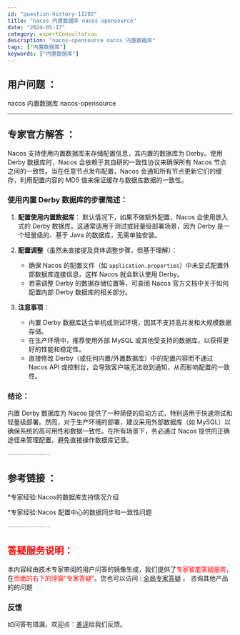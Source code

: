 ```yaml
---
id: "question-history-11202"
title: "nacos 内置数据库 nacos-opensource"
date: "2024-05-17"
category: expertConsultation
description: "nacos-opensource nacos 内置数据库"
tags: ["内置数据库"]
keywords: ["内置数据库"]
---
```


## 用户问题 ： 
 nacos 内置数据库 nacos-opensource 

---------------
## 专家官方解答 ：

Nacos 支持使用内置数据库来存储配置信息，其内置的数据库为 Derby。使用 Derby 数据库时，Nacos 会依赖于其自研的一致性协议来确保所有 Nacos 节点之间的一致性。当在任意节点发布配置，Nacos 会通知所有节点更新它们的缓存，利用配置内容的 MD5 值来保证缓存与数据库数据的一致性。

### 使用内置 Derby 数据库的步骤简述：

1. **配置使用内置数据库**：
   默认情况下，如果不做额外配置，Nacos 会使用嵌入式的 Derby 数据库。这通常适用于测试或轻量级部署场景，因为 Derby 是一个轻量级的、基于 Java 的数据库，无需单独安装。

2. **配置调整**（虽然未直接提及具体调整步骤，但基于理解）：
   - 确保 Nacos 的配置文件（如 `application.properties`）中未显式配置外部数据库连接信息，这样 Nacos 就会默认使用 Derby。
   - 若需调整 Derby 的数据存储位置等，可查阅 Nacos 官方文档中关于如何配置内部 Derby 数据库的相关部分。

3. **注意事项**：
   - 内置 Derby 数据库适合单机或测试环境，因其不支持高并发和大规模数据存储。
   - 在生产环境中，推荐使用外部 MySQL 或其他受支持的数据库，以获得更好的性能和稳定性。
   - 直接修改 Derby（或任何内置/外置数据库）中的配置内容而不通过 Nacos API 或控制台，会导致客户端无法收到通知，从而影响配置的一致性。

### 结论：
内置 Derby 数据库为 Nacos 提供了一种简便的启动方式，特别适用于快速测试和轻量级部署。然而，对于生产环境的部署，建议采用外部数据库（如 MySQL）以确保系统的高可用性和数据一致性。在所有场景下，务必通过 Nacos 提供的正确途径来管理配置，避免直接操作数据库记录。


<font color="#949494">---------------</font> 


## 参考链接 ：

*专家经验:Nacos的数据库支持情况介绍 
 
 *专家经验:Nacos 配置中心的数据同步和一致性问题 


 <font color="#949494">---------------</font> 
 


## <font color="#FF0000">答疑服务说明：</font> 

本内容经由技术专家审阅的用户问答的镜像生成，我们提供了<font color="#FF0000">专家智能答疑服务</font>，在<font color="#FF0000">页面的右下的浮窗”专家答疑“</font>。您也可以访问 : [全局专家答疑](https://opensource.alibaba.com/chatBot) 。 咨询其他产品的的问题

### 反馈
如问答有错漏，欢迎点：[差评](https://ai.nacos.io/user/feedbackByEnhancerGradePOJOID?enhancerGradePOJOId=13741)给我们反馈。
